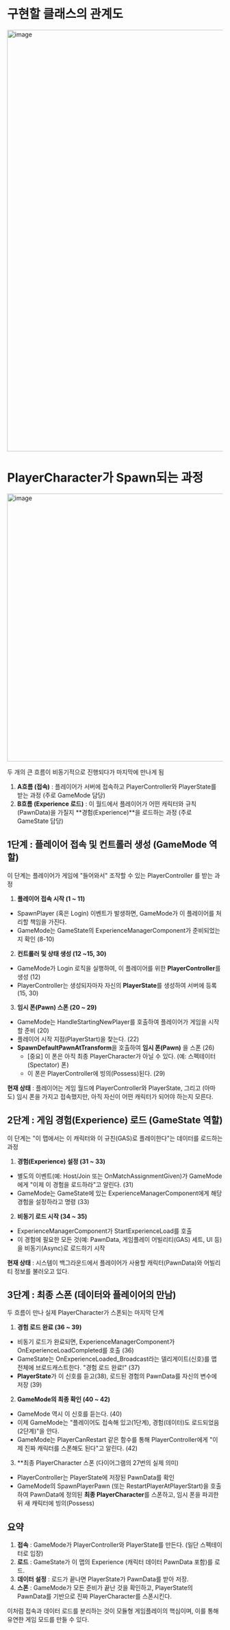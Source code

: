 # 구현할 클래스의 관계도

<img width="1912" height="982" alt="image" src="https://github.com/user-attachments/assets/0390cf36-6fda-40b2-b6ee-069acaaf64cb" />

# PlayerCharacter가 Spawn되는 과정

<img width="1024" height="624" alt="image" src="https://github.com/user-attachments/assets/7b27533f-ddd5-4926-ad07-ac4eaddf0d30" />

두 개의 큰 흐름이 비동기적으로 진행되다가 마지막에 만나게 됨
1. **A흐름 (접속)** : 플레이어가 서버에 접속하고 PlayerController와 PlayerState를 받는 과정 (주로 GameMode 담당)
2. **B흐름 (Experience 로드)** : 이 월드에서 플레이어가 어떤 캐릭터와 규칙(PawnData)을 가질지 **경험(Experience)**을 로드하는 과정 (주로 GameState 담당)

## 1단계 : 플레이어 접속 및 컨트롤러 생성 (GameMode 역할)
이 단계는 플레이어가 게임에 "들어와서" 조작할 수 있는 PlayerController 를 받는 과정
1. **플레이어 접속 시작 (1 ~ 11)**
  - SpawnPlayer (혹은 Login) 이벤트가 발생하면, GameMode가 이 플레이어를 처리할 책임을 가진다.
  - GameMode는 GameState의 ExperienceManagerComponent가 준비되었는지 확인 (8-10)
2. **컨트롤러 및 상태 생성 (12 ~15, 30)**
  - GameMode가 Login 로직을 실행하여, 이 플레이어를 위한 **PlayerController**를 생성 (12)
  - PlayerController는 생성되자마자 자신의 **PlayerState**를 생성하여 서버에 등록 (15, 30)
3. **임시 폰(Pawn) 스폰 (20 ~ 29)**
  - GameMode는 HandleStartingNewPlayer를 호출하여 플레이어가 게임을 시작할 준비 (20)
  - 플레이어 시작 지점(PlayerStart)을 찾는다. (22)
  - **SpawnDefaultPawnAtTransform**을 호출하여 **임시 폰(Pawn)**  을 스폰 (26)
    - [중요] 이 폰은 아직 최종 PlayerCharacter가 아닐 수 있다. (예: 스펙테이터(Spectator) 폰)
    - 이 폰은 PlayerController에 빙의(Possess)된다. (29)
  
  **현재 상태** : 플레이어는 게임 월드에 PlayerController와 PlayerState, 그리고 (아마도) 임시 폰을 가지고 접속했지만, 아직 자신이 어떤 캐릭터가 되어야 하는지 모른다.

## 2단계 : 게임 경험(Experience) 로드 (GameState 역할)
이 단계는 "이 맵에서는 이 캐릭터와 이 규친(GAS)로 플레이한다"는 데이터를 로드하는 과정
1. **경험(Experience) 설정 (31 ~ 33)**
  - 별도의 이벤트(예: Host/Join 또는 OnMatchAssignmentGiven)가 GameMode에게 "이제 이 경험을 로드하라"고 알린다. (31)
  - GameMode는 GameState에 있는 ExperienceManagerComponent에게 해당 경험을 설정하라고 명령 (33)
2. **비동기 로드 시작 (34 ~ 35)**
  - ExperienceManagerComponent가 StartExperienceLoad를 호출
  - 이 경험에 필요한 모든 것(예: PawnData, 게임플레이 어빌리티(GAS) 세트, UI 등)을 비동기(Async)로 로드하기 시작
  
  **현재 상태** : 시스템이 백그라운드에서 플레이어가 사용할 캐릭터(PawnData)와 어빌리티 정보를 불러오고 있다.

## 3단계 : 최종 스폰 (데이터와 플레이어의 만남)
두 흐름이 만나 실제 PlayerCharacter가 스폰되는 마지막 단계
1. **경험 로드 완료 (36 ~ 39)**
  - 비동기 로드가 완료되면, ExperienceManagerComponent가 OnExperienceLoadCompleted를 호출 (36)
  - GameState는 OnExperienceLoaded_Broadcast라는 델리게이트(신호)를 맵 전체에 브로드캐스트한다. "경험 로드 완료!" (37)
  - **PlayerState**가 이 신호를 듣고(38), 로드된 경험의 PawnData를 자신의 변수에 저장 (39)
2. **GameMode의 최종 확인 (40 ~ 42)**
  - GameMode 역시 이 신호를 듣는다. (40)
  - 이제 GameMode는 "플레이어도 접속해 있고(1단계), 경험(데이터)도 로드되었음(2단계)"을 안다.
  - GameMode는 PlayerCanRestart 같은 함수를 통해 PlayerController에게 "이제 진짜 캐릭터를 스폰해도 된다"고 알린다. (42)
3. **최종 PlayerCharacter 스폰 (다이어그램의 27번의 실제 의미)
  - PlayerController는 PlayerState에 저장된 PawnData를 확인
  - GameMode의 SpawnPlayerPawn (또는 RestartPlayerAtPlayerStart)을 호출하여 PawnData에 정의된 **최종 PlayerCharacter**를 스폰하고, 임시 폰을 파괴한 뒤 새 캐릭터에 빙의(Possess)

## 요약
1. **접속** : GameMode가 PlayerController와 PlayerState를 만든다. (일단 스펙테이터로 입장)
2. **로드** : GameState가 이 맵의 Experience (캐릭터 데이터 PawnData 포함)를 로드.
3. **데이터 설정** : 로드가 끝나면 PlayerState가 PawnData를 받아 저장.
4. **스폰** : GameMode가 모든 준비가 끝난 것을 확인하고, PlayerState의 PawnData를 기반으로 진짜 PlayerCharacter를 스폰시킨다.

이처럼 접속과 데이터 로드를 분리하는 것이 모듈형 게임플레이의 핵심이며, 이를 통해 유연한 게임 모드를 만들 수 있다.







